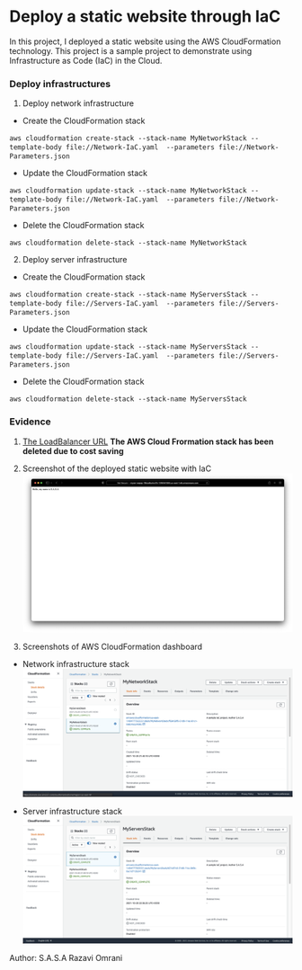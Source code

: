 # Deploy a static website through IaC

In this project, I deployed a static website using the AWS CloudFormation technology. This project is a sample project to demonstrate using Infrastructure as Code (IaC) in the Cloud.

### Deploy infrastructures

1. Deploy network infrastructure
 * Create the CloudFormation stack
 ```
 aws cloudformation create-stack --stack-name MyNetworkStack --template-body file://Network-IaC.yaml  --parameters file://Network-Parameters.json
 ```
 * Update the CloudFormation stack
 ```
 aws cloudformation update-stack --stack-name MyNetworkStack --template-body file://Network-IaC.yaml  --parameters file://Network-Parameters.json
 ```
 * Delete the CloudFormation stack
 ```
 aws cloudformation delete-stack --stack-name MyNetworkStack
 ```

2. Deploy server infrastructure
 * Create the CloudFormation stack
 ```
 aws cloudformation create-stack --stack-name MyServersStack --template-body file://Servers-IaC.yaml  --parameters file://Servers-Parameters.json
 ```
 * Update the CloudFormation stack
 ```
 aws cloudformation update-stack --stack-name MyServersStack --template-body file://Servers-IaC.yaml  --parameters file://Servers-Parameters.json
 ```
* Delete the CloudFormation stack
 ```
 aws cloudformation delete-stack --stack-name MyServersStack
 ```

### Evidence

1. [The LoadBalancer URL](http://myser-wepap-19bce6unkv41k-1295941085.us-east-1.elb.amazonaws.com/index.html) **The AWS Cloud Frormation stack has been deleted due to cost saving**

2. Screenshot of the deployed static website with IaC
![DeployedWebSite](screenshots/TheStaticWebsite.png)

3. Screenshots of AWS CloudFormation dashboard
 * Network infrastructure stack
![AWSCloudFormationOne](screenshots/AWSCloudFormationOne.png)

* Server infrastructure stack
![AWSCloudFormationTwo](screenshots/AWSCloudFormationTwo.png)



Author: 
S.A.S.A Razavi Omrani
